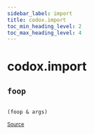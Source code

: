 ```yaml
---
sidebar_label: import
title: codox.import
toc_min_heading_level: 2
toc_max_heading_level: 4
---
```


# <a name="codox.import">codox.import</a>






## <a name="codox.import/foop">`foop`</a><a name="codox.import/foop"></a>
``` clojure

(foop & args)
```
<p><sub><a href="https://github.com/weavejester/codox/blob/master/example/src/clojure/codox/import.clj#L4-L6">Source</a></sub></p>
